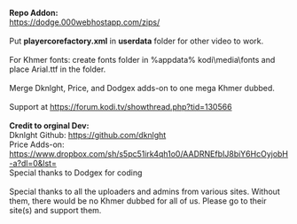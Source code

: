 <b>Repo Addon:</b> <br>
https://dodge.000webhostapp.com/zips/<br><br>
Put <b>playercorefactory.xml</b> in <b>userdata</b> folder for other video to work.
<br><br>
For Khmer fonts: create fonts folder in %appdata% kodi\media\fonts and place Arial.ttf in the folder.
<br><br>
Merge Dknlght, Price, and Dodgex adds-on to one mega Khmer dubbed. <br><br>
Support at https://forum.kodi.tv/showthread.php?tid=130566<br><br>
<b>Credit to orginal Dev:</B><br>
Dknlght Github: https://github.com/dknlght<br>
Price Adds-on: https://www.dropbox.com/sh/s5pc51irk4qh1o0/AADRNEfbIJ8biY6HcOyjobH-a?dl=0&lst=<br>
Special thanks to Dodgex for coding
<br><br>
Special thanks to all the uploaders and admins from various sites.  Without them, there would be no Khmer dubbed for all of us.  Please go to their site(s) and support them.
